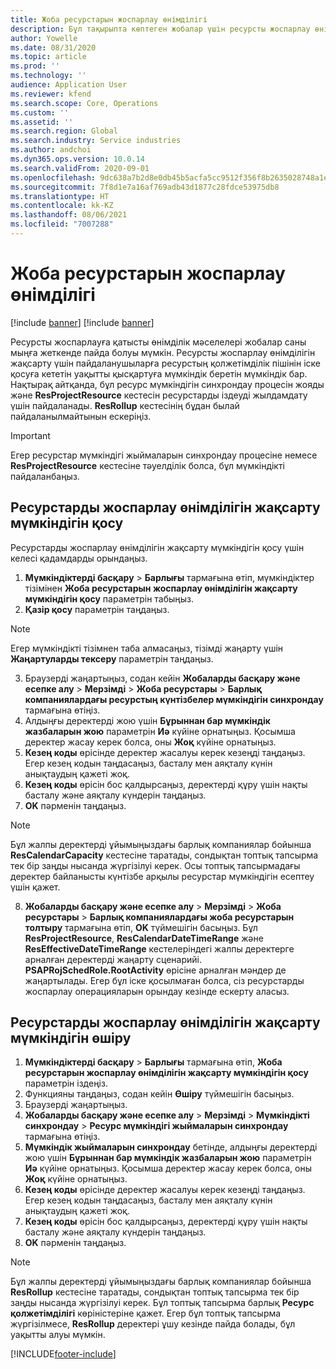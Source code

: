 ```yaml
---
title: Жоба ресурстарын жоспарлау өнімділігі
description: Бұл тақырыпта көптеген жобалар үшін ресурсты жоспарлау өнімділігін жақсарту туралы ақпарат берілген.
author: Yowelle
ms.date: 08/31/2020
ms.topic: article
ms.prod: ''
ms.technology: ''
audience: Application User
ms.reviewer: kfend
ms.search.scope: Core, Operations
ms.custom: ''
ms.assetid: ''
ms.search.region: Global
ms.search.industry: Service industries
ms.author: andchoi
ms.dyn365.ops.version: 10.0.14
ms.search.validFrom: 2020-09-01
ms.openlocfilehash: 9dc638a7b2d8e0db45b5acfa5cc9512f356f8b2635028748a1e2c3230605c154
ms.sourcegitcommit: 7f8d1e7a16af769adb43d1877c28fdce53975db8
ms.translationtype: HT
ms.contentlocale: kk-KZ
ms.lasthandoff: 08/06/2021
ms.locfileid: "7007288"
---
```

# <a name="project-resource-scheduling-performance"></a>Жоба ресурстарын жоспарлау өнімділігі

[!include [banner](../includes/banner.md)]
[!include [banner](../includes/preview-banner.md)]


Ресурсты жоспарлауға қатысты өнімділік мәселелері жобалар саны мыңға жеткенде пайда болуы мүмкін. Ресурсты жоспарлау өнімділігін жақсарту үшін пайдаланушыларға ресурстың қолжетімділік пішінін іске қосуға кететін уақытты қысқартуға мүмкіндік беретін мүмкіндік бар. Нақтырақ айтқанда, бұл ресурс мүмкіндігін синхрондау процесін жояды және **ResProjectResource** кестесін ресурстарды іздеуді жылдамдату үшін пайдаланады. **ResRollup** кестесінің бұдан былай пайдаланылмайтынын ескеріңіз.

> [!IMPORTANT]
> Егер ресурстар мүмкіндігі жыймаларын синхрондау процесіне немесе **ResProjectResource** кестесіне тәуелділік болса, бұл мүмкіндікті пайдаланбаңыз.

## <a name="enable-resource-scheduling-performance-enhancement"></a>Ресурстарды жоспарлау өнімділігін жақсарту мүмкіндігін қосу
Ресурстарды жоспарлау өнімділігін жақсарту мүмкіндігін қосу үшін келесі қадамдарды орындаңыз.

1. **Мүмкіндіктерді басқару** > **Барлығы** тармағына өтіп, мүмкіндіктер тізімінен **Жоба ресурстарын жоспарлау өнімділігін жақсарту мүмкіндігін қосу** параметрін табыңыз.
2. **Қазір қосу** параметрін таңдаңыз.

> [!NOTE]
> Егер мүмкіндікті тізімнен таба алмасаңыз, тізімді жаңарту үшін **Жаңартуларды тексеру** параметрін таңдаңыз.

3. Браузерді жаңартыңыз, содан кейін **Жобаларды басқару және есепке алу** > **Мерзімді** > **Жоба ресурстары** > **Барлық компаниялардағы ресурстың күнтізбелер мүмкіндігін синхрондау** тармағына өтіңіз.
4. Алдыңғы деректерді жою үшін **Бұрыннан бар мүмкіндік жазбаларын жою** параметрін **Иә** күйіне орнатыңыз. Қосымша деректер жасау керек болса, оны **Жоқ** күйіне орнатыңыз.
5. **Кезең коды** өрісінде деректер жасалуы керек кезеңді таңдаңыз. Егер кезең кодын таңдасаңыз, басталу мен аяқталу күнін анықтаудың қажеті жоқ.
6. **Кезең коды** өрісін бос қалдырсаңыз, деректерді құру үшін нақты басталу және аяқталу күндерін таңдаңыз.
7. **OK** пәрменін таңдаңыз.

 > [!NOTE]
 > Бұл жалпы деректерді ұйымыңыздағы барлық компаниялар бойынша **ResCalendarCapacity** кестесіне таратады, сондықтан топтық тапсырма тек бір заңды нысанда жүргізілуі керек. Осы топтық тапсырмадағы деректер байланысты күнтізбе арқылы ресурстар мүмкіндігін есептеу үшін қажет.

8. **Жобаларды басқару және есепке алу** > **Мерзімді** > **Жоба ресурстары** > **Барлық компаниялардағы жоба ресурстарын толтыру** тармағына өтіп, **OK** түймешігін басыңыз. Бұл **ResProjectResource**, **ResCalendarDateTimeRange** және **ResEffectiveDateTimeRange** кестелеріндегі жалпы деректерге арналған деректерді жаңарту сценарийі. **PSAPRojSchedRole.RootActivity** өрісіне арналған мәндер де жаңартылады. Егер бұл іске қосылмаған болса, сіз ресурстарды жоспарлау операцияларын орындау кезінде ескерту аласыз.
 
## <a name="turn-off-resource-scheduling-performance-enhancement"></a>Ресурстарды жоспарлау өнімділігін жақсарту мүмкіндігін өшіру

1. **Мүмкіндіктерді басқару** > **Барлығы** тармағына өтіп, **Жоба ресурстарын жоспарлау өнімділігін жақсарту мүмкіндігін қосу** параметрін іздеңіз.
2. Функцияны таңдаңыз, содан кейін **Өшіру** түймешігін басыңыз.
3. Браузерді жаңартыңыз.
4. **Жобаларды басқару және есепке алу** > **Мерзімді** > **Мүмкіндікті синхрондау** > **Ресурс мүмкіндігі жыймаларын синхрондау** тармағына өтіңіз.
5. **Мүмкіндік жыймаларын синхрондау** бетінде, алдыңғы деректерді жою үшін **Бұрыннан бар мүмкіндік жазбаларын жою** параметрін **Иә** күйіне орнатыңыз. Қосымша деректер жасау керек болса, оны **Жоқ** күйіне орнатыңыз.
6. **Кезең коды** өрісінде деректер жасалуы керек кезеңді таңдаңыз. Егер кезең кодын таңдасаңыз, басталу мен аяқталу күнін анықтаудың қажеті жоқ.
7. **Кезең коды** өрісін бос қалдырсаңыз, деректерді құру үшін нақты басталу және аяқталу күндерін таңдаңыз.
8. **OK** пәрменін таңдаңыз.

> [!NOTE]
> Бұл жалпы деректерді ұйымыңыздағы барлық компаниялар бойынша **ResRollup** кестесіне таратады, сондықтан топтық тапсырма тек бір заңды нысанда жүргізілуі керек. Бұл топтық тапсырма барлық **Ресурс қолжетімділігі** көріністеріне қажет. Егер бұл топтық тапсырма жүргізілмесе, **ResRollup** деректері ұшу кезінде пайда болады, бұл уақытты алуы мүмкін.


[!INCLUDE[footer-include](../includes/footer-banner.md)]